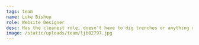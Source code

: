 ```yaml
---
tags: team
name: Luke Bishop
role: Website Designer
desc: Has the cleanest role, doesn't have to dig trenches or anything real like that.
image: /static/uploads/team/ljb02797.jpg
---
```


